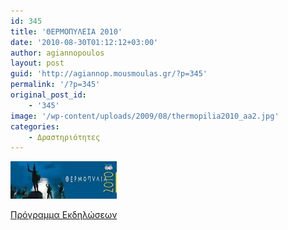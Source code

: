 ```yaml
---
id: 345
title: 'ΘΕΡΜΟΠΥΛΕΙΑ 2010'
date: '2010-08-30T01:12:12+03:00'
author: agiannopoulos
layout: post
guid: 'http://agiannop.mousmoulas.gr/?p=345'
permalink: '/?p=345'
original_post_id:
    - '345'
image: '/wp-content/uploads/2009/08/thermopilia2010_aa2.jpg'
categories:
    - Δραστηριότητες
---
```


![thermopilia2010_aa](/wp-content/uploads/2009/08/thermopilia2010_aa2.jpg)

[Πρόγραμμα Εκδηλώσεων](/wp-content/uploads/2009/08/thermopilia2010_programma2.jpg)